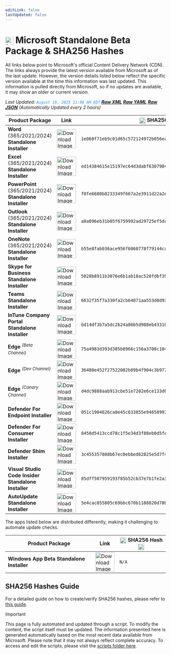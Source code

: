 ```yaml
---
editLink: false
lastUpdated: false
---
```

# <img src="/images/Microsoft_Logo_512px.png" alt="image" width="25" style="vertical-align: middle; display: inline-block;" /> Microsoft Standalone Beta Package & SHA256 Hashes

<span class="extra-small">All links below point to Microsoft's official Content Delivery Network (CDN).</span>
<span class="extra-small">The links always provide the latest version available from Microsoft as of the last update. However, the version details listed below reflect the specific version available at the time this information was last updated. This information is pulled directly from Microsoft, so if no updates are available, it may show an older or current version.</span>

<span class="extra-small">_Last Updated: <code style="color : dodgerblue">August 19, 2025 11:08 AM EDT</code> [**_Raw XML_**](https://github.com/cocopuff2u/MOFA/blob/main/latest_raw_files/macos_standalone_beta.xml) [**_Raw YAML_**](https://github.com/cocopuff2u/MOFA/blob/main/latest_raw_files/macos_standalone_beta.yaml) [**_Raw JSON_**](https://github.com/cocopuff2u/MOFA/blob/main/latest_raw_files/macos_standalone_beta.json)
 (Automatically Updated every 2 hours)_</span>

| **Product Package** | **Link** | **<img src="/images/sha-256.png" alt="image" width="20" style="vertical-align: middle; display: inline-block;" /> SHA256 Hash <img src="/images/sha-256.png" alt="image" width="20" style="vertical-align: middle; display: inline-block;" />** |
|----------------------|----------|------------------|
| **Word** (365/2021/2024) **Standalone Installer** | <a href="https://officecdnmac.microsoft.com/pr/4B2D7701-0A4F-49C8-B4CB-0C2D4043F51F/MacAutoupdate/Microsoft_Word_16.101.25081723_Updater.pkg"><img src="/images/MSWD_512x512x32.png" alt="Download Image" width="60"></a> | `1e060f71eb9c01d65c572124972b056ea001ad6772a4aee319c0cb758788360c` |
| **Excel** (365/2021/2024) **Standalone Installer** | <a href="https://officecdnmac.microsoft.com/pr/4B2D7701-0A4F-49C8-B4CB-0C2D4043F51F/MacAutoupdate/Microsoft_Excel_16.101.25081723_Updater.pkg"><img src="/images/XCEL_512x512x32.png" alt="Download Image" width="60"></a> | `ed14384615e15197ec64d3dabf6307984b0e1b0c633e3e69aab5fb8f2937c544` |
| **PowerPoint** (365/2021/2024) **Standalone Installer** | <a href="https://officecdnmac.microsoft.com/pr/4B2D7701-0A4F-49C8-B4CB-0C2D4043F51F/MacAutoupdate/Microsoft_PowerPoint_16.101.25081723_Updater.pkg"><img src="/images/PPT3_512x512x32.png" alt="Download Image" width="60"></a> | `f0fe6680b8233349f667a2e3911d22a2e6b9904b4d075ff92f8f1170917d325d` |
| **Outlook** (365/2021/2024) **Standalone Installer**| <a href="https://officecdnmac.microsoft.com/pr/4B2D7701-0A4F-49C8-B4CB-0C2D4043F51F/MacAutoupdate/Microsoft_Outlook_16.101.25081723_Updater.pkg"><img src="/images/Outlook_512x512x32.png" alt="Download Image" width="60"></a> | `a8a096eb31b05f6759992ad29725ef5da654197cd3e3a526cc55358b9b8a1bbd` |
| **OneNote** (365/2021/2024) **Standalone Installer** | <a href="https://officecdnmac.microsoft.com/pr/4B2D7701-0A4F-49C8-B4CB-0C2D4043F51F/MacAutoupdate/Microsoft_OneNote_16.101.25081723_Updater.pkg"><img src="/images/OneNote_512x512x32.png" alt="Download Image" width="60"></a> | `b55e8fab036ace956f6060778f79144cadfccdbf90e9eec32556a8e906a1660b` |
| **Skype for Business Standalone Installer** | <a href="https://officecdn.microsoft.com/pr/4B2D7701-0A4F-49C8-B4CB-0C2D4043F51F/MacAutoupdate/SkypeForBusinessUpdater-16.31.10.pkg"><img src="/images/skype_for_business.png" alt="Download Image" width="60"></a> | `5028b8911b3076e6b1ab18ac520fdbf390ecd7da8d57986e86b2c9351a93d175` |
| **Teams Standalone Installer** | <a href="https://statics.teams.cdn.office.net/production-osx/25227.301.3887.7726/MicrosoftTeams.pkg"><img src="/images/teams_512x512x32.png" alt="Download Image" width="60"></a> | `6632f35f7a330fa2cb64871aa553d0d935379eb3e34678cd54af92fc3cacfedf` |
| **InTune Company Portal Standalone Installer** | <a href="https://officecdnmac.microsoft.com/pr/4B2D7701-0A4F-49C8-B4CB-0C2D4043F51F/MacAutoupdate/CompanyPortal_5.2504.2-Upgrade.pkg"><img src="/images/companyportal.png" alt="Download Image" width="60"></a> | `bd14df3b7a5dc2b24a86b5d988eb433103ecaae16e5e4ed211048fe04186c588` |
| **Edge** <sup>_(Beta Channel)_</sup> | <a href="https://msedge.sf.dl.delivery.mp.microsoft.com/filestreamingservice/files/c5e802ee-904f-41d4-a040-14c4bebd4a29/MicrosoftEdgeBeta-140.0.3485.14.pkg"><img src="/images/edge_beta.png" alt="Download Image" width="60"></a> | `75a4983d393d305b8966c156a3708c1047623b5457d2a3e54c547e2fc3989b55` |
| **Edge** <sup>_(Dev Channel)_</sup> | <a href="https://msedge.sf.dl.delivery.mp.microsoft.com/filestreamingservice/files/e321a5f2-a51b-4def-a6c3-d63646907754/MicrosoftEdgeDev-140.0.3485.6.pkg"><img src="/images/edge_dev.png" alt="Download Image" width="60"></a> | `36480e452f27522082b89b4f904c3b9770ccd15939214d71a5ba8c8cd3e63270` |
| **Edge** <sup>_(Canary Channel)_</sup> | <a href="https://msedge.sf.dl.delivery.mp.microsoft.com/filestreamingservice/files/cb120d4e-2d45-44bc-9a12-72e1b37ba171/MicrosoftEdgeCanary-141.0.3508.0.pkg"><img src="/images/edge_canary.png" alt="Download Image" width="60"></a> | `d4dc9888aab913cbe51e7202e6ce133d0dd31ab7a1606478c7a93c67da21744f` |
| **Defender For Endpoint Installer** | <a href="https://officecdnmac.microsoft.com/pr/4B2D7701-0A4F-49C8-B4CB-0C2D4043F51F/MacAutoupdate/wdav-upgrade.pkg"><img src="/images/defender_512x512x32.png" alt="Download Image" width="60"></a> | `051c1904626ca0e45c633855e9465899750c16aab11f023d6a580bc89622196a` |
| **Defender For Consumer Installer** | <a href="https://officecdnmac.microsoft.com/pr/4B2D7701-0A4F-49C8-B4CB-0C2D4043F51F/MacAutoupdate/Microsoft_Defender_101.25072.0010_Individuals_Installer.pkg"><img src="/images/defender_512x512x32.png" alt="Download Image" width="60"></a> | `8458d5413ccd78c1f5e34d3f88eb0d5feb78de8cb34c7891e15421f9a502b2bb` |
| **Defender Shim Installer** | <a href="https://officecdnmac.microsoft.com/pr/4B2D7701-0A4F-49C8-B4CB-0C2D4043F51F/MacAutoupdate/Microsoft_Defender_101.24080.0001_Individuals_Shim_Installer.pkg"><img src="/images/defender_512x512x32.png" alt="Download Image" width="60"></a> | `3c455357808b67ec0ebbed62825e5d7f4652f3f53a1d3d58510e82099981bb51` |
| **Visual Studio Code Insider Standalone Installer** | <a href="https://vscode.download.prss.microsoft.com/dbazure/download/insider/5d24d0fea3ffc65b824989dda916714a46ca97a7/VSCode-darwin-universal.zip"><img src="/images/Code_512x512x32.png" alt="Download Image" width="60"></a> | `85dff507959193f85b52cb37e7b1fe2a34ee9a3d0b8673ce6c5268594c175e06` |
| **AutoUpdate Standalone Installer** | <a href="https://officecdnmac.microsoft.com/pr/4B2D7701-0A4F-49C8-B4CB-0C2D4043F51F/MacAutoupdate/Microsoft_AutoUpdate_4.79.25033028_Updater.pkg"><img src="/images/autoupdate.png" alt="Download Image" width="60"></a> | `5e4cac055805c69bbc670b1188820d78bc33119bf66c2e81f2fe4c2710749b6c` |

<span class="extra-small">The apps listed below are distributed differently, making it challenging to automate update checks.</span>

| **Product Package** | **Link** | **<img src="/images/sha-256.png" alt="image" width="20" style="vertical-align: middle; display: inline-block;" /> SHA256 Hash <img src="/images/sha-256.png" alt="image" width="20" style="vertical-align: middle; display: inline-block;" />** |
|----------------------|----------|------------------|
| **Windows App Beta Standalone Installer** | <a href="https://install.appcenter.ms/orgs/rdmacios-k2vy/apps/microsoft-remote-desktop-for-mac/distribution_groups/all-users-of-microsoft-remote-desktop-for-mac"><img src="/images/windowsapp.png" alt="Download Image" width="60"></a> | `N/A` |

## SHA256 Hashes Guide

For a detailed guide on how to create/verify SHA256 hashes, please refer to [this guide](/guides/how_to_sha256).

> [!IMPORTANT]
> This page is fully automated and updated through a script. To modify the content, the script itself must be updated. The information presented here is generated automatically based on the most recent data available from Microsoft. Please note that it may not always reflect complete accuracy. To access and edit the scripts, please visit the [scripts folder here](https://github.com/cocopuff2u/MOFA_WEBSITE/tree/main/update_readme_scripts).
